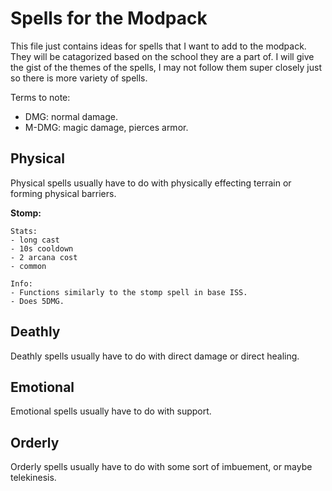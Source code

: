 # Spells for the Modpack
This file just contains ideas for spells that I want to add to the modpack. They will be catagorized based on the school they are a part of. I will give the gist of the themes of the spells, I may not follow them super closely just so there is more variety of spells.

Terms to note:
- DMG: normal damage.
- M-DMG: magic damage, pierces armor.

## Physical
Physical spells usually have to do with physically effecting terrain or forming physical barriers.

**Stomp:**
```
Stats:
- long cast
- 10s cooldown
- 2 arcana cost
- common

Info:
- Functions similarly to the stomp spell in base ISS.
- Does 5DMG.
```

## Deathly
Deathly spells usually have to do with direct damage or direct healing.

## Emotional
Emotional spells usually have to do with support.

## Orderly
Orderly spells usually have to do with some sort of imbuement, or maybe telekinesis.
